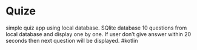 # Quize
simple quiz app using local database.
SQlite database
10 questions from local database and display one by one.
If user don’t give answer within 20 seconds then next question will be displayed.
#kotlin
